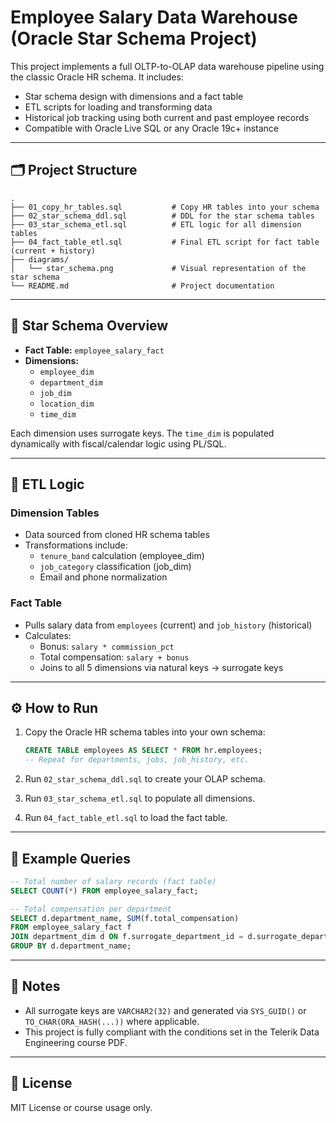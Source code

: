 
# Employee Salary Data Warehouse (Oracle Star Schema Project)

This project implements a full OLTP-to-OLAP data warehouse pipeline using the classic Oracle HR schema. It includes:

- Star schema design with dimensions and a fact table
- ETL scripts for loading and transforming data
- Historical job tracking using both current and past employee records
- Compatible with Oracle Live SQL or any Oracle 19c+ instance

---

## 🗂️ Project Structure

```plaintext
.
├── 01_copy_hr_tables.sql           # Copy HR tables into your schema
├── 02_star_schema_ddl.sql          # DDL for the star schema tables
├── 03_star_schema_etl.sql          # ETL logic for all dimension tables
├── 04_fact_table_etl.sql           # Final ETL script for fact table (current + history)
├── diagrams/
│   └── star_schema.png             # Visual representation of the star schema
└── README.md                       # Project documentation
```

---

## 🧱 Star Schema Overview

- **Fact Table:** `employee_salary_fact`
- **Dimensions:**
  - `employee_dim`
  - `department_dim`
  - `job_dim`
  - `location_dim`
  - `time_dim`

Each dimension uses surrogate keys. The `time_dim` is populated dynamically with fiscal/calendar logic using PL/SQL.

---

## 🔄 ETL Logic

### Dimension Tables
- Data sourced from cloned HR schema tables
- Transformations include:
  - `tenure_band` calculation (employee_dim)
  - `job_category` classification (job_dim)
  - Email and phone normalization

### Fact Table
- Pulls salary data from `employees` (current) and `job_history` (historical)
- Calculates:
  - Bonus: `salary * commission_pct`
  - Total compensation: `salary + bonus`
  - Joins to all 5 dimensions via natural keys → surrogate keys

---

## ⚙️ How to Run

1. Copy the Oracle HR schema tables into your own schema:
   ```sql
   CREATE TABLE employees AS SELECT * FROM hr.employees;
   -- Repeat for departments, jobs, job_history, etc.
   ```

2. Run `02_star_schema_ddl.sql` to create your OLAP schema.

3. Run `03_star_schema_etl.sql` to populate all dimensions.

4. Run `04_fact_table_etl.sql` to load the fact table.

---

## 📸 Example Queries

```sql
-- Total number of salary records (fact table)
SELECT COUNT(*) FROM employee_salary_fact;

-- Total compensation per department
SELECT d.department_name, SUM(f.total_compensation)
FROM employee_salary_fact f
JOIN department_dim d ON f.surrogate_department_id = d.surrogate_department_id
GROUP BY d.department_name;
```

---

## 📌 Notes

- All surrogate keys are `VARCHAR2(32)` and generated via `SYS_GUID()` or `TO_CHAR(ORA_HASH(...))` where applicable.
- This project is fully compliant with the conditions set in the Telerik Data Engineering course PDF.

---

## 📎 License

MIT License or course usage only.
